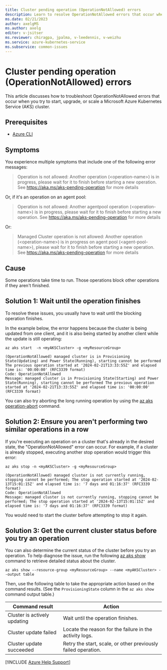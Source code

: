 ```yaml
---
title: Cluster pending operation (OperationNotAllowed) errors
description: Learn to resolve OperationNotAllowed errors that occur when you try to start, upgrade, or scale an Azure Kubernetes Service (AKS) cluster.
ms.date: 02/21/2023
author: axelgMS
ms.author: axelg
editor: v-jsitser
ms.reviewer: chiragpa, jpalma, v-leedennis, v-weizhu
ms.service: azure-kubernetes-service
ms.subservice: common-issues
---
```

# Cluster pending operation (OperationNotAllowed) errors

This article discusses how to troubleshoot OperationNotAllowed errors that occur when you try to start, upgrade, or scale a Microsoft Azure Kubernetes Service (AKS) cluster.

## Prerequisites

- [Azure CLI](/cli/azure/install-azure-cli)

## Symptoms

You experience multiple symptoms that include one of the following error messages:

> Operation is not allowed: Another operation (\<operation-name>) is in progress, please wait for it to finish before starting a new operation. See <https://aka.ms/aks-pending-operation> for more details

Or, if it's an operation on an agent pool:

> Operation is not allowed: Another agentpool operation (\<operation-name>) is in progress, please wait for it to finish before starting a new operation. See <https://aka.ms/aks-pending-operation> for more details

Or:

> Managed Cluster operation is not allowed: Another operation (\<operation-name>) is in progress on agent pool (\<agent-pool-name>), please wait for it to finish before starting a new operation. See <https://aka.ms/aks-pending-operation> for more details

## Cause

Some operations take time to run. Those operations block other operations if they aren't finished.

## Solution 1: Wait until the operation finishes

To resolve these issues, you usually have to wait until the blocking operation finishes.

In the example below, the error happens because the cluster is being updated from one client, and it is also being started by another client while the update is still operating:

```
az aks start  -n <myAKSCluster> -g <myResourceGroup>

(OperationNotAllowed) managed cluster is in Provisioning State(Updating) and Power State(Running), starting cannot be performed The previous operation started at '2024-02-21T13:33:55Z' and elapsed time is: '00:00:00' (RFC3339 format)
Code: OperationNotAllowed
Message: managed cluster is in Provisioning State(Starting) and Power State(Running), starting cannot be performed The previous operation started at '2024-02-21T13:33:55Z' and elapsed time is: '00:00:00' (RFC3339 format)
```

You can also try aborting the long running operation by using the [az aks operation-abort](/azure/aks/manage-abort-operations) command.


## Solution 2: Ensure you aren't performing two similar operations in a row

If you're executing an operation on a cluster that's already in the desired state, the "OperationNotAllowed" error can occur. For example, if a cluster is already stopped, executing another stop operation would trigger this error:

```azurecli
az aks stop -n <myAKSCluster> -g <myResourceGroup>

(OperationNotAllowed) managed cluster is not currently running, stopping cannot be performed; The stop operation started at '2024-02-13T15:01:15Z' and elapsed time is: '7 days and 01:16:37' (RFC3339 format)
Code: OperationNotAllowed
Message: managed cluster is not currently running, stopping cannot be performed; The stop operation started at '2024-02-13T15:01:15Z' and elapsed time is: '7 days and 01:16:37' (RFC3339 format)
```

You would need to start the cluster before attempting to stop it again.

## Solution 3: Get the current cluster status before you try an operation

You can also determine the current status of the cluster before you try an operation. To help diagnose the issue, run the following [az aks show](/cli/azure/aks#az-aks-show) command to retrieve detailed status about the cluster.

```azurecli
az aks show --resource-group <myResourceGroup> --name <myAKSCluster> --output table
```

Then, use the following table to take the appropriate action based on the command results. (See the `ProvisioningState` column in the `az aks show` command output table.)

| Command result               | Action                                                        |
|------------------------------|---------------------------------------------------------------|
| Cluster is actively updating | Wait until the operation finishes.                            |
| Cluster update failed        | Locate the reason for the failure in the activity logs.       |
| Cluster update succeeded     | Retry the start, scale, or other previously failed operation. |

[!INCLUDE [Azure Help Support](../../includes/azure-help-support.md)]
